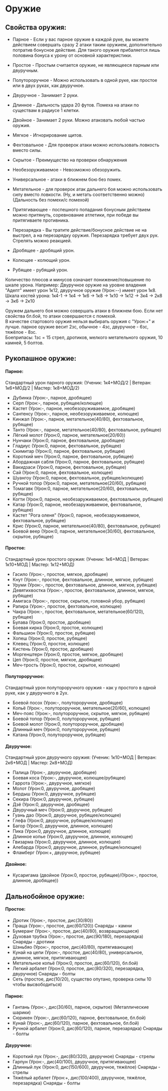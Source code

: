 # Оружие

## Свойства оружия:
* Парное - Если у вас парное оружие в каждой руке, вы можете действием совершать сразу 2 атаки таким оружием, дополнительно потратив бонусное действие. Для такого оружия прибаляется лишь половина бонуса к урону от основной характеристики.
* Простое - Простым считается оружие, не являющееся парным или двуручным.
* Полутороручное - Можно использовать в одной руке, как простое или в двух руках, как двуручное.
* Двуручное - Занимает 2 руки. 

* Длинное - Дальность удара 20 футов. Помеха на атаки по существам в радиусе 1 клетки. 
* Двойное - Занимает 2 руки. Можно атаковать любой частью оружия.
* Мягкое - Игнорирование щитов.
* Фехтовальное - Для проверок атаки можно использовать ловкость вместо силы.
* Скрытое - Преимущество на проверки обнаружения
* Необезоруживаемое - Невозможно обезоружить.

* Универсальное - атаки в ближнем бою без помех.
* Метательное - для проверок атак дальнего боя можно использовать силу вместо ловкости. (Ну, и метать соответственно можно) (Дальность без помехи/с помехой)
* Притягивающее - поспешного попадания бонусным действием можно притянуть, соревнование атлетики, при победе вы притягиваете противника.
* Перезарядка - Вы тратите действие/бонусное действие не на выстрел, а на перезарядку оружия. Перезарядка требует двух рук. Стрелять можно реакцией.

* Дробящее - дробящий урон.
* Колющее - колющий урон.
* Рубящее - рубящий урон.

Количество плюсов и минусов означает понижение/повышение по шкале урона.
Например: Двуручное оружие на уровне владения "Адепт" имеет урон 1к12, двуручное оружие (Урон:--) имеет урон 1к8.
Шкала костей урона:
1к4-1 -> 1к4 -> 1к6 -> 1к8 -> 1к10 -> 1к12 -> 3к4 -> 2к8 -> 3к6 -> 2к10

Оружем дальнего боя можно совершать атаки в ближнем бою. Если нет свойства бл.бой, то атаки совершаются с помехой.  
В качестве стартового оружия нельзя выбирать оружия с "Урон:+" и лучше.
парное оружие весит 2зс, обычное - 4зс, двуручное - 6зс, тяжёлое - 8зс.  
Боеприпасы: 1зс = 15 стрел, дротиков, мелкого метательного оружия, 10 камней, 5 болтов.  

## Рукопашное оружие:

#### Парное:  
Стандартный урон парного оружия: (Ученик: 1к4+МОД/2 | Ветеран: 1к6+МОД/2 | Мастер: 1к8+МОД/2)  

* Дубинка               (Урон:-, парное, дробящее)
* Серп                  (Урон:-, парное, рубящее/колющее)
* Кастет                (Урон:-, парное, необезоруживаемое, дробящее)
* Сантенсу              (Урон:-, парное, необезоруживаемое, колющее)
* Кинжал                (Урон:-, парное, метательное(40/80), фехтовальное, рубящее)
* Танто                 (Урон:-, парное, метательное(40/80), фехтовальное, рубящее)
* Лёгкий молот          (Урон:0, парное, метательное(20/60))
* Нунчаки               (Урон:0, парное, фехтовальное, дробящее)
* Гладиус               (Урон:0, парное, фехтовальное, рубящее)
* Скимитар              (Урон:0, парное, фехтовальное, рубящее)
* Короткий меч          (Урон:0, парное, фехтовальное, рубящее)
* Абордажная сабля      (Урон:0, парное, фехтовальное, рубящее)
* Вакидзаси             (Урон:0, парное, фехтовальное, рубящее)
* Сай                   (Урон:0, парное, фехтовальное, колющее)
* Шуангоу               (Урон:0, парное, фехтовальное, рубящее/колющее)
* Ручной топор          (Урон:0, парное, метательное(20/60), рубящее)
* Томагавк              (Урон:0, парное, метательное(20/60), фехтовальное, рубящее)
* Когти                 (Урон:0, парное, необезаруживаемое, фехтовальное, рубящее)
* Катар                 (Урон:0, парное, необезаруживаемое, фехтовальное, рубящее)
* Кастет "Рога оленя"   (Урон:0, парное, необезаруживаемое, фехтовальное, рубящее)
* Крис                  (Урон:0, парное, метательное(40/80), фехтовальное, рубящее)
* Боевой веер           (Урон:0, парное, метательное(30/60), фехтовальное, скрытое, рубящее)

#### Простое:  
Стандартный урон простого оружия: (Ученик: 1к6+МОД | Ветеран: 1к10+МОД | Мастер: 1к12+МОД)  

* Гасило                (Урон:-, простое, мягкое, дробящее)
* Кнут                  (Урон:-, простое, фехтовальное, длинное, мягкое, рубящее)
* Уруми                 (Урон:-, простое, фехтовальное, длинное, мягкое, рубящее)
* Девятихвостка         (Урон:-, простое, фехтовальное, длинное, мягкое, рубящее)
* Амигаса               (Урон:-, простое, скрытое, головной убор, рубящее)
* Рапира                (Урон:-, простое, фехтовальное, колющее)
* Чакра                 (Урон:-, простое, фехтовальное, метательное(60/120), рубящее)
* Булава                (Урон:0, простое, дробящее)
* Боевая кирка          (Урон:0, простое, колющее)
* Фальшион              (Урон:0, простое, рубящее)
* Хопеш                 (Урон:0, простое, рубящее)
* Клевец                (Урон:0, простое, колющее)
* Кистень               (Урон:0, простое, дробящее) 
* Моргенштерн           (Урон:0, простое, мягкое, дробящее)
* Цеп                   (Урон:0, простое, мягкое, дробящее)
* Меч-трость            (Урон:0, простое, скрытое, колющее)

#### Полутороручное:
Стандартный урон полутороручного оружия - как у простого в одной руке, как у двуручного в 2ух.

* Боевой посох          (Урон:-, полутороручное, дробящее)
* Копьё                 (Урон:-, полутороручное, метательное(20/60), колющее)
* Меч-пояс              (Урон:-, полутороручное, скрытое, мягкое, рубящее)
* Боевой топор          (Урон:0, полутороручное, рубящее)
* Боевой молот          (Урон:0, полутороручное, дробящее)
* Длинный меч           (Урон:0, полутороручное, рубящее)
* Катана                (Урон:0, полутороручное, рубящее)

#### Двуручное:
Стандартный урон двуручного оружия: (Ученик: 1к10+МОД | Ветеран: 2к6+МОД | Мастер: 2к8+МОД)  

* Палица                (Урон:-, двуручное, дробящее)
* Боевая коса           (Урон:-, двуручное, колющее/рубящее)
* Гаррота               (Урон:-, двуручное, мягкое)
* Молот                 (Урон:0, двуручное, дробящее) 
* Бердыш                (Урон:0, двуручное, рубящее)
* Секира                (Урон:0, двуручное, рубящее)
* Дзё                   (Урон:0, двуручное, дробящее)
* Двуручный меч         (Урон:0, двуручное, рубящее) 
* Гуань дао             (Урон:0, двуручное, рубящее/колющее)
* Глефа                 (Урон:0, двуручное, рубящее/колющее)
* Багор                 (Урон:0, двуручное, длинное, колющее)
* Пика                  (Урон:0, двуручное, длинное, колющее)
* Длинное копье         (Урон:0, двуручное, длинное, колющее)
* Гвизарма              (Урон:0, двуручное, длинное, колющее)
* Алебарда              (Урон:0, двуручное, длинное, рубящее/колющее)
* Фламберг              (Урон:+, двуручное, рубящее)   

#### Двойное:

* Кусаригама            (двойное (Урон:0, простое, рубящее)/(Урон:-, простое, длинное, дробящее))

## Дальнобойное оружие:

#### Простое:
* Дротик                (Урон:-, простое, дис(30/80)) 
* Праща                 (Урон:-, простое, дис(60/120))	Снаряды - камни
* Бумеранг              (Урон:-, простое, дис(40/80), возвращающаеся)
* Духовая трубка        (Урон:-, простое, дис(90/180), перезарядка)	Снаряды - дротики
* Шэньбяо               (Урон:-, простое, дис(40/80), притягивающее)
* Кунай на цепи         (Урон:-, простое, дис(40/80), универсальное, длинное, мягкое, притягивающее)
* Метательное копьё     (Урон:0, простое, дис(60/120), бл.бой)
* Легкий арбалет        (Урон:0, простое, дис(80/320), перезарядка, двуручное)	Снаряды - болты
* Сеть                  (простое, дис(10/20), существо опутано, проверка силы 10 чтобы высвободиться)

#### Парное:
* Гантань               (Урон:-, дис(30/60),  парное, скрытое) (Металлические шарики) 
* Сюрикен               (Урон:-, дис(60/120), парное, фехтовальное, бл.бой) 
* Кунай                 (Урон:-, дис(60/120), парное, фехтовальное, бл.бой) 
* Ручной арбалет        (Урон:0, дис(60/120), парное, перезарядка)	  Снаряды - болты

#### Двуручное:
* Короткий лук          (Урон:-, дис(80/320), двуручное)	Снаряды - стрелы
* Гарпун                (Урон:-, дис(40/100), двуручное, притягивающее)
* Длинный лук           (Урон:0, дис(150/600), двуручное, тяжёлое)	Снаряды - стрелы
* Тяжёлый арбалет       (Урон:+, дис(100/400), двуручное, тяжёлое, перезарядка)	  Снаряды - болты
